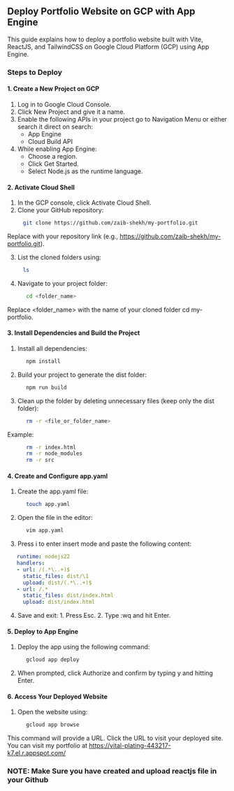 ## Deploy Portfolio Website on GCP with App Engine
This guide explains how to deploy a portfolio website built with Vite, ReactJS, and TailwindCSS on Google Cloud Platform (GCP) using App Engine.

### Steps to Deploy
#### 1. Create a New Project on GCP
  1. Log in to Google Cloud Console.
  2. Click New Project and give it a name.
  3. Enable the following APIs in your project go to Navigation Menu or either search it direct on search:
     * App Engine
     * Cloud Build API
  4. While enabling App Engine:
      * Choose a region.
      * Click Get Started.
      * Select Node.js as the runtime language.
#### 2. Activate Cloud Shell
  1. In the GCP console, click Activate Cloud Shell.
  2. Clone your GitHub repository:
   ```Bash
        git clone https://github.com/zaib-shekh/my-portfolio.git
   ```
  Replace <repository-url> with your repository link (e.g., 
  https://github.com/zaib-shekh/my-portfolio.git).
  
  3. List the cloned folders using:
   ```Bash
        ls
   ```

  4. Navigate to your project folder:
   ```Bash
         cd <folder_name> 
   ```
Replace <folder_name> with the name of your cloned folder cd my-portfolio.

#### 3. Install Dependencies and Build the Project
  1. Install all dependencies:
   ```Bash
         npm install
   ```

  2. Build your project to generate the dist folder:
   ```Bash
         npm run build
   ```

  3. Clean up the folder by deleting unnecessary files (keep only the dist folder):
   ```Bash
         rm -r <file_or_folder_name>
   ```

Example:
   ```Bash
         rm -r index.html
         rm -r node_modules
         rm -r src
   ```
#### 4. Create and Configure app.yaml
  1. Create the app.yaml file:
   ```Bash
         touch app.yaml
   ```

  2. Open the file in the editor:
   ```Bash
         vim app.yaml
   ```
  3. Press i to enter insert mode and paste the following content:
   ```yaml
      runtime: nodejs22
      handlers:
      - url: /(.*\..+)$
        static_files: dist/\1
        upload: dist/(.*\..+)$
      - url: /.*
        static_files: dist/index.html
        upload: dist/index.html
   ```

  4. Save and exit:
    1. Press Esc.
    2. Type :wq and hit Enter.
     
#### 5. Deploy to App Engine
  1. Deploy the app using the following command:
   ```Bash
         gcloud app deploy
   ```
   
  2. When prompted, click Authorize and confirm by typing y and hitting Enter.
#### 6. Access Your Deployed Website
  1. Open the website using:
   ```Bash
         gcloud app browse
   ```
This command will provide a URL. Click the URL to visit your deployed site.
You can visit my portfolio at  https://vital-plating-443217-k7.el.r.appspot.com/
### NOTE: Make Sure you have created and upload reactjs file in your Github


